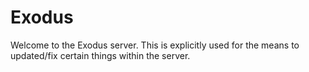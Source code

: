 # Exodus

Welcome to the Exodus server. This is explicitly used for the means to updated/fix certain things within the server. 
